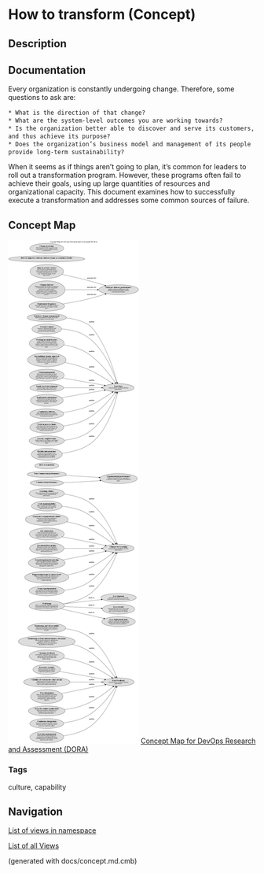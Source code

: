 # How to transform (Concept)
## Description


## Documentation
Every organization is constantly undergoing change. Therefore, some questions to ask are:

    * What is the direction of that change?
    * What are the system-level outcomes you are working towards?
    * Is the organization better able to discover and serve its customers, and thus achieve its purpose?
    * Does the organization’s business model and management of its people provide long-term sustainability?

When it seems as if things aren’t going to plan, it’s common for leaders to roll out a transformation program. However, these programs often fail to achieve their goals, using up large quantities of resources and organizational capacity. This document examines how to successfully execute a transformation and addresses some common sources of failure.

## Concept Map
![Concept Map for DevOps Research and Assessment (DORA)](../../software-development/dora/concept-view.png)
[Concept Map for DevOps Research and Assessment (DORA)](../../software-development/dora/concept-view.md)

### Tags
culture, capability


## Navigation
[List of views in namespace](./views-in-namespace.md)

[List of all Views](../../views.md)

(generated with docs/concept.md.cmb)
